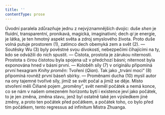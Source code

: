 ```yaml
---
title: ''
contentType: prose
---
```


<section>

Úvodní paralela zdůrazňuje jednu z nejvýznamnějších dvojic: duše _shen_ je fluidní, transparentní, pronikavá, magická, imaginativní; dech _qi_ je energie, je látka, je ten hmotný aspekt světa a zdroj smyslového života. Proto duše volná putuje prostorem (1), zatímco dech obemyká zem a svět (2). — Soutěsky Wu (3) byly pověstné svou divokostí, nebezpečími číhajícími na ty, kdo se odvážili do nich spustit. — Čistota, prostota je zárukou niternosti. Prostota s čirou čistotou byla spojena už v předchozí básni; niternost byla exponována hned v básni první. — Koloběh síly (7) v originálu připomíná první hexagram _Knihy_ _proměn_: Tvoření (_Qian_). Tak jako „trvání moci“ (8) připomíná rovněž první báseň sbírky. — Proměnami ducha (10) myslí autor na ony tajemné tvořivé síly, jimiž se svět počal a jimiž se děje. Místo stvoření měli Číňané pojem „proměny“, svět neměl počátek a nemá konce, co se nám v našem omezeném horizontu bytí i existence jeví jako počátek, to je jen změna, změna stavu, jenž byl ostatně také jen výsledkem jiné změny, a proto ten počátek před počátkem, a počátek toho, co bylo před tím počátkem, tento regressus ad infinitum Mistra Zhuanga.

</section>
